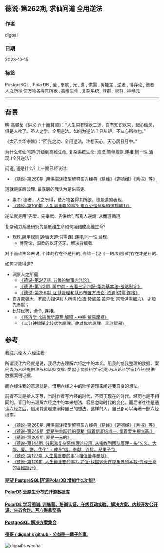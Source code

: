 ## 德说-第262期, 求仙问道 全用逆法   
                                                  
### 作者                                                  
digoal                                                  
                                                  
### 日期                                                  
2023-10-15                                        
                                                  
### 标签                                                  
PostgreSQL , PolarDB , 爱 , 奉献 , 光 , 道 , 供需 , 势能差 , 逆法 , 博弈论 , 德者 人之所得 使万物各得其所欲 , 高维生命 , 复杂系统 , 蜂群 , 蚁群 , 神经元     
                                                  
----                                                  
                                                  
## 背景     
明·高攀龙《讲义·六十而耳顺》：“人生只有理欲二途，自有知识以来，起心动念，俱是人欲了。圣人之学，全用逆法。如何为逆法？只从矩，不从心所欲也。”  
  
《太乙金华宗旨》：“回光之功，全用逆法，注想天心，天心居日月中。”  
  
为什么修仙问道(升级到高维生命, 复杂系统生命: 规模,简单规则,连接,同一性,涌现.)全凭逆法?    
  
问道, 道是什么? 上一期已经说过:   
- [《德说-第260期, 用供需连模型解释东方经典《易经》《道德经》《素书》等》](../202310/20231005_01.md)    
  
道就是底层公理. 最底层的我认为是供需连.   
- 素书: 德者，人之所得，使万物各得其所欲。德是道的表现.   
- [《德说-第100期, 人生最重要的事3: 建立公理体系和逻辑能力》](../202206/20220610_01.md)  
  
逆法就是用“先爱、先奉献、先供给”, 帮别人逆熵. 从而遵循道.   
  
  
复杂动力系统研究的是低维生命如何凝结成高维生命?   
- 规模,简单规则(遵循天道:供需连),连接,同一性,涌现.  
    - 博弈论，温柔的以牙还牙。解决背叛者.   
  
对于高维生命来说, 个体的存在不是目的, 高维一(见《一的法则》)的存在才是目的.   
  
如何才能得道?    
- 洞察人之所需  
    - [《德说-第247期, 五做的做事方法论》](../202306/20230622_02.md)  
    - [《德说-第122期, 隆中对 - 五看三定四配-华为基本法-战略制定》](../202208/20220811_02.md)  
    - [《德说-第256期, 团队管理和队形布置方法论. 资源|供需|连接》](../202309/20230909_01.md)  
- 自身变强大，有能力提供别人所需(创造 势能差 差异化 实现供需能力)。才能先奉献；  
- 比较优势，合作, 连接。  
    - [《经济学 比较优势原理 解释 - 中美 贸易摩擦》](../202105/20210511_04.md)  
    - [《三分钟搞懂比较优势原理、绝对优势原理、全球贸易》](../202105/20210507_06.md)  
  
  
  
## 参考  
我注六经 & 六经注我:   
  
所谓我注六经就是说，我尽力去理解六经之中的本义。用我的或我整理的数据、案例去为六经提供注解和证据支撑. 类似于实验科学家(我)为理论科学家(六经)提供数据案例证据.   
  
而六经注我的意思就是，借用六经之中的哲学道理来阐述我自身的想法。  
  
前者不过是拾人牙慧，当时作者写六经的时代，不同于现在的时代。经历也是不相同的，盲目的去理解六经之中的本来想法，容易忽略时代的变化。而后者往往是通读六经之后，借用其道理来阐释自己的想法，这样的人，自己都可以再著一部六经出来。  
  
- [《德说-第260期, 用供需连模型解释东方经典《易经》《道德经》《素书》等》](../202310/20231005_01.md)    
- [《德说-第249期, 爱是生命跃迁的奥秘: 借着信凝结成一, 借着爱生根立基.》](../202307/20230702_01.md)    
- [《德说-第205期, 爱是一元的》](../202303/20230312_01.md)    
- [《德说-第144期, 分形和复杂系统理论应用: 从宗教到团队管理 - 头“公义、大能、爱、饼、优化” + 成员“信、奉献、连接、结果子”》](../202209/20220916_02.md)    
- [《德说-第127期, 人生最重要的事1: 相信爱与奉献》](../202208/20220822_01.md)    
- [《德说-第126期, 人生最重要的事2: 定位-找回迷失在现象界的本我-完成生命的高维跃迁》](../202208/20220819_03.md)   
  
  
#### [期望 PostgreSQL|开源PolarDB 增加什么功能?](https://github.com/digoal/blog/issues/76 "269ac3d1c492e938c0191101c7238216")
  
  
#### [PolarDB 云原生分布式开源数据库](https://github.com/ApsaraDB "57258f76c37864c6e6d23383d05714ea")
  
  
#### [PolarDB 学习图谱: 训练营、培训认证、在线互动实验、解决方案、内核开发公开课、生态合作、写心得拿奖品](https://www.aliyun.com/database/openpolardb/activity "8642f60e04ed0c814bf9cb9677976bd4")
  
  
#### [PostgreSQL 解决方案集合](../201706/20170601_02.md "40cff096e9ed7122c512b35d8561d9c8")
  
  
#### [德哥 / digoal's github - 公益是一辈子的事.](https://github.com/digoal/blog/blob/master/README.md "22709685feb7cab07d30f30387f0a9ae")
  
  
![digoal's wechat](../pic/digoal_weixin.jpg "f7ad92eeba24523fd47a6e1a0e691b59")
  
